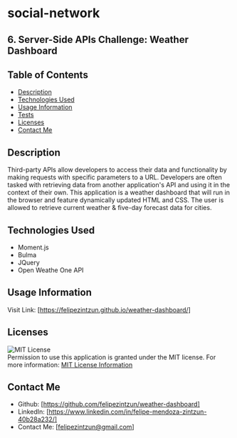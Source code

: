 # social-network

## 6. Server-Side APIs Challenge: Weather Dashboard

## Table of Contents

- [Description](#description)
- [Technologies Used](#technologies-used)
- [Usage Information](#usage-information)
- [Tests](#tests)
- [Licenses](#licenses)
- [Contact Me](#contact-me)

## Description

Third-party APIs allow developers to access their data and functionality by making requests with specific parameters to a URL. Developers are often tasked with retrieving data from another application's API and using it in the context of their own. This application is a  weather dashboard that will run in the browser and feature dynamically updated HTML and CSS. The user is allowed to retrieve current weather & five-day forecast data for cities. 

## Technologies Used

- Moment.js
- Bulma
- JQuery
- Open Weathe One API


## Usage Information

Visit Link: [https://felipezintzun.github.io/weather-dashboard/] 

## Licenses

![MIT License](https://img.shields.io/badge/license-MIT-important)<br>
Permission to use this application is granted under the MIT license.
For more information: [MIT License Information](https://opensource.org/licenses/MIT)

## Contact Me
- Github: [https://github.com/felipezintzun/weather-dashboard]<br>
- LinkedIn: [https://www.linkedin.com/in/felipe-mendoza-zintzun-40b28a232/]<br>
- Contact Me: [felipezintzun@gmail.com]